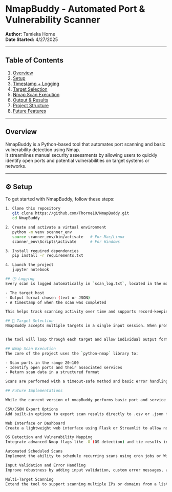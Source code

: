 #  NmapBuddy - Automated Port & Vulnerability Scanner

**Author:** Tamieka Horne  
**Date Started:** 4/27/2025

---

##  Table of Contents

1. [Overview](#overview)
2. [Setup](#setup)
3. [Timestamp + Logging](#timestamp--logging)
4. [Target Selection](#target-selection)
5. [Nmap Scan Execution](#nmap-scan-execution)
6. [Output & Results](#output--results)
7. [Project Structure](#project-structure)
8. [Future Features](#future-features)

---

##  Overview

NmapBuddy is a Python-based tool that automates port scanning and basic vulnerability detection using Nmap.  
It streamlines manual security assessments by allowing users to quickly identify open ports and potential vulnerabilities on target systems or networks.

---

## ⚙️ Setup

To get started with NmapBuddy, follow these steps:

```bash
1. Clone this repository
   git clone https://github.com/Thorne10/NmapBuddy.git
   cd NmapBuddy

2. Create and activate a virtual environment
   python -m venv scanner_env
   source scanner_env/bin/activate   # For Mac/Linux
   scanner_env\Scripts\activate      # For Windows

3. Install required dependencies
   pip install -r requirements.txt

4. Launch the project
   jupyter notebook

## 🕒 Logging
Every scan is logged automatically in `scan_log.txt`, located in the main project directory. Logs include:

- The target host
- Output format chosen (text or JSON)
- A timestamp of when the scan was completed

This helps track scanning activity over time and supports record-keeping for compliance or analysis.

## 🎯 Target Selection
NmapBuddy accepts multiple targets in a single input session. When prompted, you can enter one or more IP addresses or domain names separated by spaces:


The tool will loop through each target and allow individual output format selection per host.

## Nmap Scan Execution
The core of the project uses the `python-nmap` library to:

- Scan ports in the range 20–100
- Identify open ports and their associated services
- Return scan data in a structured format

Scans are performed with a timeout-safe method and basic error handling to skip invalid or unreachable targets.

## Future Implementations

While the current version of nmapBuddy performs basic port and service scanning effectively, several enhancements could further increase its functionality and value:

CSV/JSON Export Options
Add built-in options to export scan results directly to .csv or .json formats for easier integration with other tools or data analysis platforms.

Web Interface or Dashboard
Create a lightweight web interface using Flask or Streamlit to allow non-technical users to run scans and view results in a more user-friendly way.

OS Detection and Vulnerability Mapping
Integrate advanced Nmap flags like -O (OS detection) and tie results into a vulnerability database (e.g., CVEs) for basic risk scoring.

Automated Scheduled Scans
Implement the ability to schedule recurring scans using cron jobs or Windows Task Scheduler, with optional email notifications upon completion.

Input Validation and Error Handling
Improve robustness by adding input validation, custom error messages, and recovery options for common issues like network errors or invalid targets.

Multi-Target Scanning
Extend the tool to support scanning multiple IPs or domains from a list, looping through them automatically and saving results separately.